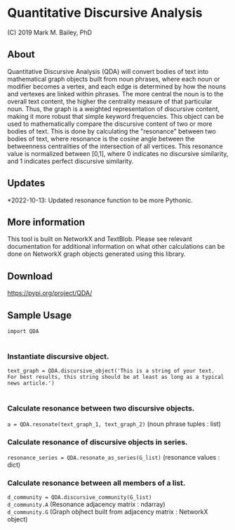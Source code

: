 # Quantitative Discursive Analysis

(C) 2019 Mark M. Bailey, PhD

## About
Quantitative Discursive Analysis (QDA) will convert bodies of text into mathematical graph objects built from noun phrases, where each noun or modifier becomes a vertex, and each edge is determined by how the nouns and vertexes are linked within phrases.  The more central the noun is to the overall text content, the higher the centrality measure of that particular noun.  Thus, the graph is a weighted representation of discursive content, making it more robust that simple keyword frequencies.  This object can be used to mathematically compare the discursive content of two or more bodies of text.  This is done by calculating the "resonance" between two bodies of text, where resonance is the cosine angle between the betweenness centralities of the intersection of all vertices.  This resonance value is normalized between [0,1], where 0 indicates no discursive similarity, and 1 indicates perfect discursive similarity.

## Updates
*2022-10-13: Updated resonance function to be more Pythonic.

## More information
This tool is built on NetworkX and TextBlob.  Please see relevant documentation for additional information on what other calculations can be done on NetworkX graph objects generated using this library.

## Download
https://pypi.org/project/QDA/

## Sample Usage

`import QDA`<br><br>

### Instantiate discursive object.
`text_graph = QDA.discursive_object('This is a string of your text.  For best results, this string should be at least as long as a typical news article.')`<br><br>  

### Calculate resonance between two discursive objects.
`a = QDA.resonate(text_graph_1, text_graph_2)` (noun phrase tuples : list)

### Calculate resonance of discursive objects in series.
`resonance_series = QDA.resonate_as_series(G_list)` (resonance values : dict)

### Calculate resonance between all members of a list.
`d_community = QDA.discursive_community(G_list)`<br>
`d_community.A` (Resonance adjacency matrix : ndarray)<br>
`d_community.G` (Graph objhect built from adjacency matrix : NetworkX object)
